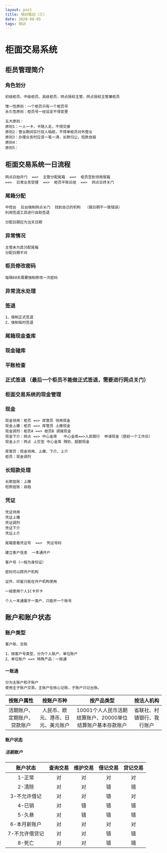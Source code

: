 ```yaml
---
layout: post
title: 培训笔记（三）
date: 2020-08-05
tags: 培训
---
```


# 柜面交易系统

## 柜员管理简介

### 角色划分
```
初级柜员、中级柜员、高级柜员、网点授权主管、网点授权主管兼柜员
```

```
惟一性原则：一个柜员只有一个柜员号
永久性原则：柜员号一经设定不得变更
```

```
五大原则：
原则1：一人一卡，卡随人走，不得交接
原则2：营业期间实行双人临柜，不得单柜员对外营业
原则3：办理业务时应该一笔一清，长款归公，短款自赔
原则4：
原则5：
```


## 柜面交易系统一日流程

```
网点日始开门  ==>  主管分配尾箱  ==>  柜员签到领用尾箱  
==>  日常业务受理  ==>  柜员平账日结  ==>  网点日终关门
```


### 尾箱分配

```
中控台  后台强制网点关门  找到自己的机构  （报日期不一致错误）
利用签退工具进行自助签退

分配日期应为当天日期

```

### 异常情况

```
主管未为其分配尾箱
分配日期不对
```

### 柜员修改密码
```
每隔60天需要强制修改一次密码
```
### 异常流水处理

### 签退
```
1、强制正式签退
2、强制临时签退
```
### 尾箱现金查库

### 现金碰库
### 平账检查
### 正式签退  （最后一个柜员不能做正式签退，需要进行网点关门）

### 柜面交易系统的现金管理

### 现金

```
现金领用：柜员 ==> 库管员 领用现金
现金上缴：柜员 ==> 库管员 上缴现金
现金调剂：柜员A ==> 柜员B 调拨现金
现金下介：网点 ==> 中心金库   中心金库==>人民银行  申请现金（提前一个工作日）
现金上介：网点 上交至 中心金库 残钞、超额现金
```
```
库管员：现金领用、上缴、下介、上介
柜员：现金调剂
```

### 长短款处理
```
长款挂账：上缴
短款挂账：自赔
```

### 凭证
```
凭证领用
凭证上缴
凭证调剂
凭证下介
凭证上介
```

```
尾箱查看凭证号  ==>  凭证号码

建立客户信息  一本通开户

客户号（一般为身份证）

密码可以跨开户机构

证件、印鉴只能在开户机构使用

一般使用个人IC卡开卡

个人一本通属于一类户，只能开一个账号

```
## 账户和账户状态

### 账户类型
```
客户账、总账

1、按客户号类型，分为个人账户、单位账户
2、单位账户 ==> 特殊产品：一账通
```

#### 一账通
```
分为主账户和子账户
使用主子账户交易，主账户在核心记账，子账户只记台账。

```

|          按账户属性          |             按账户币种             |                         按产品类型                         |         按法人机构         |
| :--------------------------: | :--------------------------------: | :--------------------------------------------------------: | :------------------------: |
| 活期账户、定期账户、贷款账户 | 人民币、欧元、港币、日元、美元账户 | 10001个人人民币活期结算账户、20000单位结算账户基本存款账户 | 省联社、村镇银行、我行账户 |

#### 账户状态

##### 活期账户

|    账户状态    | 查询交易 | 维护交易 | 借记交易 | 贷记交易 |
| :------------: | :------: | :------: | :------: | :------: |
|     1-正常     |    对    |    对    |    对    |    对    |
|     2-清除     |    对    |    对    |    错    |    错    |
|  3-不允许借记  |    对    |    对    |    错    |    对    |
|     4-已销     |    对    |    错    |    错    |    错    |
|     5-久悬     |    对    |    错    |    错    |    错    |
|  6-本月新账户  |    对    |    对    |    对    |    对    |
| 7-不允许借贷记 |    对    |    对    |    错    |    错    |
|     8-死亡     |    对    |    对    |    错    |    错    |































































































































































































